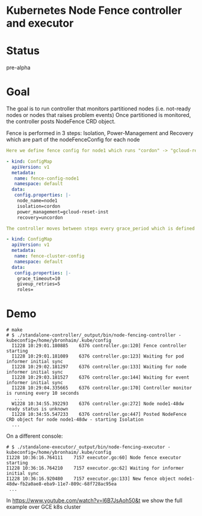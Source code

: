 # Kubernetes Node Fence controller and executor

# Status
pre-alpha

# Goal
The goal is to run controller that monitors partitioned nodes (i.e. not-ready nodes or nodes that raises problem events)
Once partitioned is monitored, the controller posts NodeFence CRD object.

Fence is performed in 3 steps: Isolation, Power-Management and Recovery which are part of the nodeFenceConfig for each node

```yaml
Here we define fence config for node1 which runs "cordon" -> "gcloud-reset-inst" -> "uncordon"

- kind: ConfigMap
  apiVersion: v1
  metadata:
   name: fence-config-node1
   namespace: default
  data:
   config.properties: |-
    node_name=node1
    isolation=cordon
    power_management=gcloud-reset-inst
    recovery=uncordon

The controller moves between steps every grace_period which is defined by the fence-cluster-config

- kind: ConfigMap
  apiVersion: v1
  metadata:
   name: fence-cluster-config
   namespace: default
  data:
   config.properties: |-
    grace_timeout=10
    giveup_retries=5
    roles=
```

# Demo
```console
# make
# $ ./standalone-controller/_output/bin/node-fencing-controller -kubeconfig=/home/ybronhaim/.kube/config
  I1228 10:29:01.180885    6376 controller.go:120] Fence controller starting
  I1228 10:29:01.181089    6376 controller.go:123] Waiting for pod informer initial sync
  I1228 10:29:02.181297    6376 controller.go:133] Waiting for node informer initial sync
  I1228 10:29:03.181527    6376 controller.go:144] Waiting for event informer initial sync
  I1228 10:29:04.335665    6376 controller.go:170] Controller monitor is running every 10 seconds
   ...
  W1228 10:34:55.392293    6376 controller.go:272] Node node1-48dw ready status is unknown
  I1228 10:34:55.547233    6376 controller.go:447] Posted NodeFence CRD object for node node1-48dw - starting Isolation
  ...
```

On a different console:

```console
# $ ./standalone-executor/_output/bin/node-fencing-executor -kubeconfig=/home/ybronhaim/.kube/config
I1228 10:36:16.764111    7157 executor.go:60] Node fence executor starting
I1228 10:36:16.764210    7157 executor.go:62] Waiting for informer initial sync
I1228 10:36:16.920480    7157 executor.go:133] New fence object node1-48dw-fb2a0ae8-eba9-11e7-809c-68f728ac95ea
 ...
```

In https://www.youtube.com/watch?v=l6B7JsAoh50&t we show the full example over GCE k8s cluster
